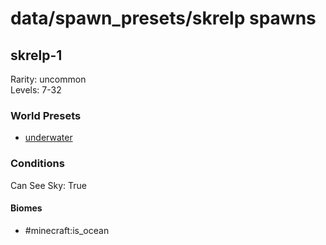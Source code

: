# data/spawn_presets/skrelp spawns  
  
## skrelp-1  
Rarity: uncommon  
Levels: 7-32  
  
### World Presets  
* [underwater](/data/world_presets/underwater.md)  
  
### Conditions  
Can See Sky: True  
  
#### Biomes  
  * #minecraft:is_ocean
  
